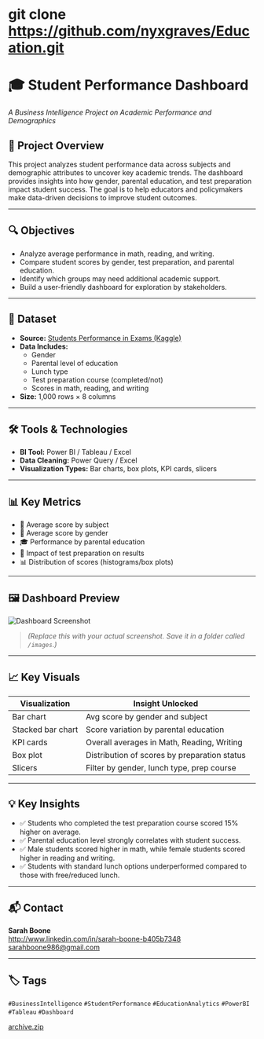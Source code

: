 # git clone https://github.com/nyxgraves/Education.git
# 🎓 Student Performance Dashboard
*A Business Intelligence Project on Academic Performance and Demographics*

## 📌 Project Overview
This project analyzes student performance data across subjects and demographic attributes to uncover key academic trends. The dashboard provides insights into how gender, parental education, and test preparation impact student success. The goal is to help educators and policymakers make data-driven decisions to improve student outcomes.

---

## 🔍 Objectives
- Analyze average performance in math, reading, and writing.
- Compare student scores by gender, test preparation, and parental education.
- Identify which groups may need additional academic support.
- Build a user-friendly dashboard for exploration by stakeholders.

---

## 📁 Dataset
- **Source:** [Students Performance in Exams (Kaggle)](https://www.kaggle.com/datasets/spscientist/students-performance-in-exams)
- **Data Includes:**
  - Gender
  - Parental level of education
  - Lunch type
  - Test preparation course (completed/not)
  - Scores in math, reading, and writing
- **Size:** 1,000 rows × 8 columns

---

## 🛠️ Tools & Technologies
- **BI Tool:** Power BI / Tableau / Excel
- **Data Cleaning:** Power Query / Excel
- **Visualization Types:** Bar charts, box plots, KPI cards, slicers

---

## 📊 Key Metrics
- 🧮 Average score by subject
- 👥 Average score by gender
- 🎓 Performance by parental education
- 🧪 Impact of test preparation on results
- 📊 Distribution of scores (histograms/box plots)

---

## 🖼️ Dashboard Preview
![Dashboard Screenshot](images/student_performance_dashboard.png)

> *(Replace this with your actual screenshot. Save it in a folder called `/images`.)*

---

## 📈 Key Visuals
| Visualization     | Insight Unlocked                                 |
|-------------------|--------------------------------------------------|
| Bar chart         | Avg score by gender and subject                  |
| Stacked bar chart | Score variation by parental education            |
| KPI cards         | Overall averages in Math, Reading, Writing       |
| Box plot          | Distribution of scores by preparation status     |
| Slicers           | Filter by gender, lunch type, prep course        |

---

## 💡 Key Insights
- ✅ Students who completed the test preparation course scored 15% higher on average.
- ✅ Parental education level strongly correlates with student success.
- ✅ Male students scored higher in math, while female students scored higher in reading and writing.
- ✅ Students with standard lunch options underperformed compared to those with free/reduced lunch.

---

## 📬 Contact
**Sarah Boone**  
http://www.linkedin.com/in/sarah-boone-b405b7348
sarahboone986@gmail.com

---

## 🏷️ Tags
`#BusinessIntelligence` `#StudentPerformance` `#EducationAnalytics` `#PowerBI` `#Tableau` `#Dashboard`


[archive.zip](https://github.com/user-attachments/files/20586559/archive.zip)
